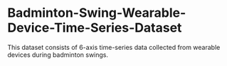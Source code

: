 # Badminton-Swing-Wearable-Device-Time-Series-Dataset
This dataset consists of 6-axis time-series data collected from wearable devices during badminton swings.
